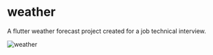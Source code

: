# weather
A flutter weather forecast project created for a job technical interview.

![weather](https://user-images.githubusercontent.com/62585443/180424679-9f9ac00b-a2cb-4fa1-bff3-42c1c5de0abf.gif)
